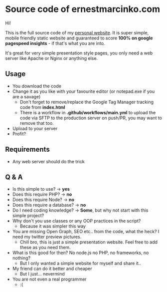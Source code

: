 # Source code of ernestmarcinko.com
 Hi!

 This is the full source code of my [personal website](https://ernestmarcinko.com). It is super simple, mobile friendly static website and guaranteed to score **100% on google pagespeed insights** - if that's what you are into.

 It's great for very simple presentation style pages, you only need a web server like Apache or Nginx or anything else.

 ## Usage
  - You download the code
  - Change it as you like with your favourite editor (or notepad.exe if you are a savage)
    - Don't forget to remove/replace the Google Tag Manager tracking code from **index.html**
    - There is a workflow in **.github/workflows/main.yml** to upload the code via SFTP to the production server on push/PR, you may want to remove that too.
  - Upload to your server
  - Profit?

## Requirements
 - Any web server should do the trick

 ## Q & A
 - Is this simple to use? -> **yes**
 - Does this require PHP? -> **no**
 - Does this require Node? -> **no**
 - Does this require a database? -> **no**
 - Do I need coding knowledge? -> **Some**, but why not start with this simple project?
 - Why don't you use classes or any OOP practices in the script?
    - Because it was simpler this way
 - You are missing Open Graph, SEO etc.. from the code, what the heck? I need my twitter preview pictures.
    - Chill bro, this is just a simple presentation website. Feel free to add these as you need them.
 - What is this good for then? No node.js no PHP, no frameworks, no nothing?
    - But I only wanted a simple website for myself and share it..   
 - My friend can do it better and cheaper
    - But I just... nevermind
 - You are not even a real programmer
    - :(